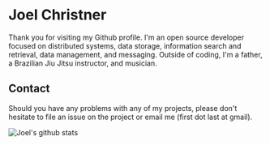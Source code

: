 # Joel Christner

Thank you for visiting my Github profile.  I'm an open source developer focused on distributed systems, data storage, information search and retrieval, data management, and messaging.  Outside of coding, I'm a father, a Brazilian Jiu Jitsu instructor, and musician.
 
## Contact

Should you have any problems with any of my projects, please don't hesitate to file an issue on the project or email me (first dot last at gmail).
 
![Joel's github stats](https://github-readme-stats.vercel.app/api?username=jchristn&show_icons=true&hide_border=true)
